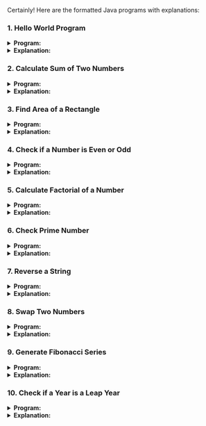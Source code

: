 Certainly! Here are the formatted Java programs with explanations:

### 1. Hello World Program
<details>
  <summary><strong>Program:</strong></summary>

  ```java
  public class HelloWorld {
      public static void main(String[] args) {
          System.out.println("Hello, World!");
      }
  }
  ```
</details>

<details>
  <summary><strong>Explanation:</strong></summary>

  - A simple program that prints "Hello, World!" to the console.
  - `public class HelloWorld`: Declares a class named `HelloWorld`.
  - `public static void main(String[] args)`: The entry point of the program.
  - `System.out.println("Hello, World!");`: Prints the specified message to the console.
</details>

### 2. Calculate Sum of Two Numbers
<details>
  <summary><strong>Program:</strong></summary>

  ```java
  public class SumOfTwoNumbers {
      public static void main(String[] args) {
          int num1 = 5, num2 = 7;
          int sum = num1 + num2;

          System.out.println("Sum of " + num1 + " and " + num2 + " is: " + sum);
      }
  }
  ```
</details>

<details>
  <summary><strong>Explanation:</strong></summary>

  - Calculates and prints the sum of two numbers (5 and 7).
  - `int num1 = 5, num2 = 7;`: Declares two integer variables.
  - `int sum = num1 + num2;`: Calculates the sum of `num1` and `num2`.
  - `System.out.println("Sum of " + num1 + " and " + num2 + " is: " + sum);`: Prints the result.
</details>

### 3. Find Area of a Rectangle
<details>
  <summary><strong>Program:</strong></summary>

  ```java
  public class RectangleArea {
      public static void main(String[] args) {
          double length = 10.5, width = 5.5;
          double area = length * width;

          System.out.println("Area of the rectangle: " + area);
      }
  }
  ```
</details>

<details>
  <summary><strong>Explanation:</strong></summary>

  - Calculates and prints the area of a rectangle with length 10.5 and width 5.5.
  - `double length = 10.5, width = 5.5;`: Declares two double variables.
  - `double area = length * width;`: Calculates the area of the rectangle.
  - `System.out.println("Area of the rectangle: " + area);`: Prints the result.
</details>

### 4. Check if a Number is Even or Odd
<details>
  <summary><strong>Program:</strong></summary>

  ```java
  public class EvenOrOdd {
      public static void main(String[] args) {
          int number = 8;

          if (number % 2 == 0) {
              System.out.println(number + " is even.");
          } else {
              System.out.println(number + " is odd.");
          }
      }
  }
  ```
</details>

<details>
  <summary><strong>Explanation:</strong></summary>

  - Checks and prints if a given number (8) is even or odd.
  - `int number = 8;`: Declares an integer variable.
  - `if (number % 2 == 0)`: Checks if the number is divisible by 2 (even).
  - `System.out.println(number + " is even.");`: Prints the result for even numbers.
  - `else`: Handles the case for odd numbers.
  - `System.out.println(number + " is odd.");`: Prints the result for odd numbers.
</details>

### 5. Calculate Factorial of a Number
<details>
  <summary><strong>Program:</strong></summary>

  ```java
  public class Factorial {
      public static void main(String[] args) {
          int number = 5;
          long factorial = 1;

          for (int i = 1; i <= number; ++i) {
              factorial *= i;
          }

          System.out.println("Factorial of " + number + " = " + factorial);
      }
  }
  ```
</details>

<details>
  <summary><strong>Explanation:</strong></summary>

  - Calculates and prints the factorial of a number (5).
  - `int number = 5;`: Specifies the number for which the factorial is calculated.
  - `long factorial = 1;`: Initializes a variable to store the factorial.
  - Uses a `for` loop to calculate the factorial.
  - `System.out.println("Factorial of " + number + " = " + factorial);`: Prints the result.
</details>

### 6. Check Prime Number
<details>
  <summary><strong>Program:</strong></summary>

  ```java
  public class PrimeNumber {
      public static void main(String[] args) {
          int number = 19;
          boolean isPrime = true;

          if (number <= 1) {
              isPrime = false;
          } else {
              for (int i = 2; i <= number / 2; ++i) {
                  if (number % i == 0) {
                      isPrime = false;
                      break;
                  }
              }
          }

          if (isPrime) {
              System.out.println(number + " is a prime number.");
          } else {
              System.out.println(number + " is not a prime number.");
          }
      }
  }
  ```
</details>

<details>
  <summary><strong>Explanation:</strong></summary>

  - Checks and prints if a given number (19) is a prime number.
  - `int number = 19;`: Declares an integer variable.
  - `boolean isPrime = true;`: Initializes a boolean variable to track primality.
  - Checks for numbers less than or equal to 1.
  - Uses a `for` loop to check divisibility up to half of the number.
  - `System.out.println(number + " is a prime number.");`: Prints the result for prime numbers.
  - `System.out.println(number + " is not a prime number.");`: Prints the result for non-prime numbers.
</details>

### 7. Reverse a String
<details>
  <summary><strong>Program:</strong></summary>

  ```java
  public class ReverseString {
      public static void main(String[] args) {
          String original = "Hello, World!";
          String reversed = "";

          for (int i = original.length() - 1; i >= 0; --i) {
              reversed += original.charAt(i);
          }

          System.out.println("Original: " + original);
          System.out.println("Reversed: " + reversed);
      }
  }
  ```
</details>

<details>
  <summary><strong>Explanation:</strong></summary>

  - Reverses and prints a given string ("Hello, World!").
  - `String original = "Hello, World!";`: Declares a string variable.
  - `String reversed = "";`: Initializes an empty string to store the reversed version.


  - Uses a `for` loop to iterate over the characters in reverse order.
  - `reversed += original.charAt(i);`: Builds the reversed string.
  - Prints the original and reversed strings.
</details>

### 8. Swap Two Numbers
<details>
  <summary><strong>Program:</strong></summary>

  ```java
  public class SwapNumbers {
      public static void main(String[] args) {
          int a = 5, b = 10;

          System.out.println("Before Swapping: a = " + a + ", b = " + b);

          int temp = a;
          a = b;
          b = temp;

          System.out.println("After Swapping: a = " + a + ", b = " + b);
      }
  }
  ```
</details>

<details>
  <summary><strong>Explanation:</strong></summary>

  - Swaps the values of two numbers (a = 5, b = 10).
  - `int a = 5, b = 10;`: Declare two integer variables.
  - `System.out.println("Before Swapping: a = " + a + ", b = " + b);`: Prints the values before swapping.
  - Swap the values using a temporary variable (`temp`).
  - `System.out.println("After Swapping: a = " + a + ", b = " + b);`: Prints the values after swapping.
</details>

### 9. Generate Fibonacci Series
<details>
  <summary><strong>Program:</strong></summary>

  ```java
  public class FibonacciSeries {
      public static void main(String[] args) {
          int n = 10;
          int firstTerm = 0, secondTerm = 1;

          System.out.println("Fibonacci Series (First " + n + " terms):");

          for (int i = 1; i <= n; ++i) {
              System.out.print(firstTerm + ", ");
              int sum = firstTerm + secondTerm;
              firstTerm = secondTerm;
              secondTerm = sum;
          }
      }
  }
  ```
</details>

<details>
  <summary><strong>Explanation:</strong></summary>

  - Generates the Fibonacci series for the first 10 terms.
  - `int n = 10;`: Specifies the number of terms in the series.
  - `int firstTerm = 0, secondTerm = 1;`: Initialize the first two terms of the series.
  - `System.out.println("Fibonacci Series (First " + n + " terms):");`: Prints the message.
  - Uses a `for` loop to generate and print the Fibonacci series.
</details>

### 10. Check if a Year is a Leap Year
<details>
  <summary><strong>Program:</strong></summary>

  ```java
  public class LeapYear {
      public static void main(String[] args) {
          int year = 2024;
          boolean isLeapYear = false;

          if ((year % 4 == 0 && year % 100 != 0) || (year % 400 == 0)) {
              isLeapYear = true;
          }

          if (isLeapYear) {
              System.out.println(year + " is a leap year.");
          } else {
              System.out.println(year + " is not a leap year.");
          }
      }
  }
  ```
</details>

<details>
  <summary><strong>Explanation:</strong></summary>

  - Checks and prints if a given year (2024) is a leap year.
  - `int year = 2024;`: Declares an integer variable.
  - `boolean isLeapYear = false;`: Initializes a boolean variable to track leap years.
  - Checks leap year conditions using an `if` statement.
  - `System.out.println(year + " is a leap year.");`: Prints the result for leap years.
  - `System.out.println(year + " is not a leap year.");`: Prints the result for non-leap years.
</details>